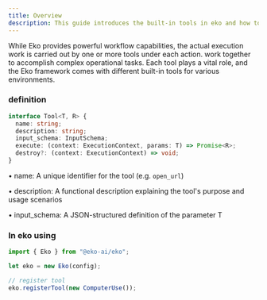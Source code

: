 ```yaml
---
title: Overview
description: This guide introduces the built-in tools in eko and how to customize tools.
---
```


While Eko provides powerful workflow capabilities, the actual execution work is carried out by one or more tools under each action. work together to accomplish complex operational tasks. Each tool plays a vital role, and the Eko framework comes with different built-in tools for various environments.

### definition
```typescript
interface Tool<T, R> {
  name: string;
  description: string;
  input_schema: InputSchema;
  execute: (context: ExecutionContext, params: T) => Promise<R>;
  destroy?: (context: ExecutionContext) => void;
}
```

• name: A unique identifier for the tool (e.g. `open_url`)

• description: A functional description explaining the tool's purpose and usage scenarios 

• input_schema: A JSON-structured definition of the parameter T


### In eko using
```typescript
import { Eko } from "@eko-ai/eko";

let eko = new Eko(config);

// register tool
eko.registerTool(new ComputerUse());
```
